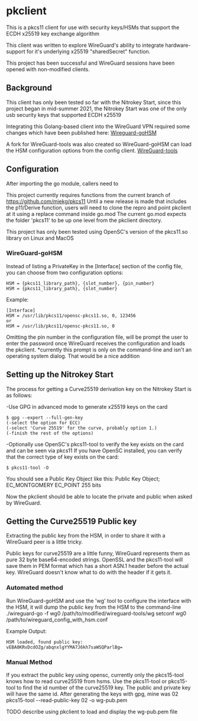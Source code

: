 # pkclient

This is a pkcs11 client for use with security keys/HSMs that support the ECDH x25519 key exchange algorithm

This client was written to explore WireGuard's ability to integrate hardware-support for it's underlying x25519 "sharedSecret" function.

This project has been successful and WireGuard sessions have been opened with non-modified clients.


## Background

This client has only been tested so far with the Nitrokey Start, since this project began in mid-summer 2021, the Nitrokey Start was one of the only usb security keys that supported ECDH x25519

Integrating this Golang-based client into the WireGuard VPN required some changes which have been published here: [Wireguard-goHSM](https://github.com/garnoth/wireguard-goHSM)

A fork for WireGuard-tools was also created so WireGuard-goHSM can load the HSM configuration options from the config client. [WireGuard-tools](https://github.com/garnoth/wireguard-tools)

## Configuration

After importing the go module, callers need to

This project currently requires functions from the current branch of https://github.com/miekg/pkcs11
Until a new release is made that includes the p11/Derive function, users will need to clone the repro and point pkclient at it using a replace command inside go.mod
The current go.mod expects the folder 'pkcs11' to be up one level from the pkclient directory. 

This project has only been tested using OpenSC's version of the pkcs11.so library on Linux and MacOS 

### WireGuard-goHSM
Instead of listing a PrivateKey in the [Interface] section of the config file, you can choose from two configuration options:

	HSM = {pkcs11_library_path}, {slot_number}, {pin_number}
	HSM = {pkcs11_library_path}, {slot_number}

Example:

	[Interface]
	HSM = /usr/lib/pkcs11/opensc-pkcs11.so, 0, 123456
	or
	HSM = /usr/lib/pkcs11/opensc-pkcs11.so, 0

Omitting the pin number in the configuration file, will be prompt the user to enter the password once WireGuard receives the configuration and loads the pkclient.
*currently this prompt is only on the command-line and isn't an operating system dialog. That would be a nice addition

## Setting up the Nitrokey Start
The process for getting a Curve25519 derivation key on the Nitrokey Start is as follows:

-Use GPG in advanced mode to generate x25519 keys on the card

	$ gpg --expert --full-gen-key 
	(-select the option for ECC)
	(-select 'Curve 25519' for the curve, probably option 1.)
	(-finish the rest of the options)

-Optionally use OpenSC's pkcs11-tool to verify the key exists on the card and can be seen via pkcs11
If you have OpenSC installed, you can verify that the correct type of key exists on the card:

	$ pkcs11-tool -O

You should see a Public Key Object like this:
	Public Key Object; EC_MONTGOMERY  EC_POINT 255 bits 

Now the pkclient should be able to locate the private and public when asked by WireGuard.

## Getting the Curve25519 Public key
Extracting the public key from the HSM, in order to share it with a WireGuard peer is a little tricky.

Public keys for curve25519 are a little funny, WireGuard represents them as pure 32 byte base64-encoded strings. 
OpenSSL and the pkcs11-tool will save them in PEM format which has a short ASN.1 header before the actual key. WireGuard doesn't know what to do with the header if it gets it.

### Automated method
Run WireGuard-goHSM and use the 'wg' tool to configure the interface with the HSM, it will dump the public key from the HSM to the command-line
	 ./wireguard-go -f wg0
	 /path/to/modified/wireguard-tools/wg setconf wg0 /path/to/wireguard_config_with_hsm.conf

Example Output: 

	HSM loaded, found public key: vEBA0KRvDcdOZg/abqnxlgYYMA7J6kh7saWSQParlBg=

### Manual Method
If you extract the public key using opensc, currently only the pkcs15-tool knows how to read curve25519 from hsms. Use the pkcs11-tool or pkcs15-tool to find the id number of the curve25519 key. The public and private key will have the same id. After generating the keys with gpg, mine was 02
pkcs15-tool --read-public-key 02 -o wg-pub.pem

TODO describe using pkclient to load and display the wg-pub.pem file
